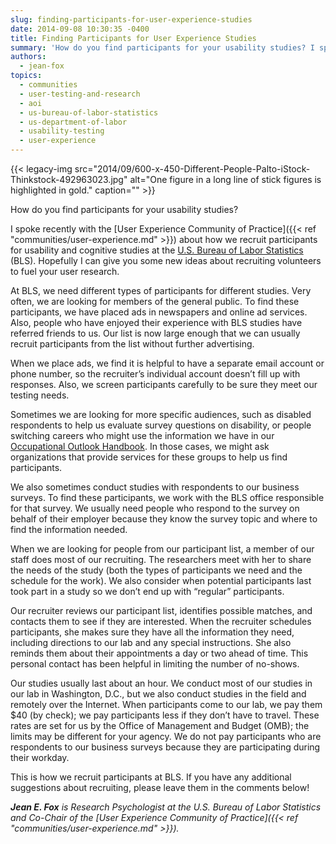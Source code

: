 ```yaml
---
slug: finding-participants-for-user-experience-studies
date: 2014-09-08 10:30:35 -0400
title: Finding Participants for User Experience Studies
summary: 'How do you find participants for your usability studies? I spoke recently with the User Experience Community of Practice about how we recruit participants for usability and cognitive studies at the U.S. Bureau of Labor Statistics (BLS). Hopefully I can give you some new ideas about recruiting volunteers to fuel your user research. At BLS, we'
authors:
  - jean-fox
topics:
  - communities
  - user-testing-and-research
  - aoi
  - us-bureau-of-labor-statistics
  - us-department-of-labor
  - usability-testing
  - user-experience
---
```


{{< legacy-img src="2014/09/600-x-450-Different-People-Palto-iStock-Thinkstock-492963023.jpg" alt="One figure in a long line of stick figures is highlighted in gold." caption="" >}} 

How do you find participants for your usability studies?

I spoke recently with the [User Experience Community of Practice]({{< ref "communities/user-experience.md" >}}) about how we recruit participants for usability and cognitive studies at the [U.S. Bureau of Labor Statistics](http://www.bls.gov/home.htm) (BLS). Hopefully I can give you some new ideas about recruiting volunteers to fuel your user research.

At BLS, we need different types of participants for different studies. Very often, we are looking for members of the general public. To find these participants, we have placed ads in newspapers and online ad services. Also, people who have enjoyed their experience with BLS studies have referred friends to us. Our list is now large enough that we can usually recruit participants from the list without further advertising.

When we place ads, we find it is helpful to have a separate email account or phone number, so the recruiter’s individual account doesn’t fill up with responses. Also, we screen participants carefully to be sure they meet our testing needs.

Sometimes we are looking for more specific audiences, such as disabled respondents to help us evaluate survey questions on disability, or people switching careers who might use the information we have in our [Occupational Outlook Handbook](http://www.bls.gov/ooh/). In those cases, we might ask organizations that provide services for these groups to help us find participants.

We also sometimes conduct studies with respondents to our business surveys. To find these participants, we work with the BLS office responsible for that survey. We usually need people who respond to the survey on behalf of their employer because they know the survey topic and where to find the information needed.

When we are looking for people from our participant list, a member of our staff does most of our recruiting. The researchers meet with her to share the needs of the study (both the types of participants we need and the schedule for the work). We also consider when potential participants last took part in a study so we don’t end up with “regular” participants.

Our recruiter reviews our participant list, identifies possible matches, and contacts them to see if they are interested. When the recruiter schedules participants, she makes sure they have all the information they need, including directions to our lab and any special instructions. She also reminds them about their appointments a day or two ahead of time. This personal contact has been helpful in limiting the number of no-shows.

Our studies usually last about an hour. We conduct most of our studies in our lab in Washington, D.C., but we also conduct studies in the field and remotely over the Internet. When participants come to our lab, we pay them $40 (by check); we pay participants less if they don’t have to travel. These rates are set for us by the Office of Management and Budget (OMB); the limits may be different for your agency. We do not pay participants who are respondents to our business surveys because they are participating during their workday.

This is how we recruit participants at BLS. If you have any additional suggestions about recruiting, please leave them in the comments below!

_**Jean E. Fox** is Research Psychologist at the U.S. Bureau of Labor Statistics and Co-Chair of the [User Experience Community of Practice]({{< ref "communities/user-experience.md" >}})._

 